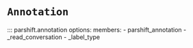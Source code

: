 # `Annotation`

::: parshift.annotation
    options:
        members:
            - parshift_annotation
            - _read_conversation
            - _label_type

<!-- ### `parshift_annotation`
::: parshift.annotation.parshift_annotation

### `_read_conversation`
::: parshift.annotation._read_conversation

### `_label_type`
::: parshift.annotation._label_type -->
